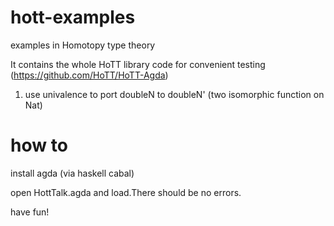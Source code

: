 # hott-examples
examples in Homotopy type theory

It contains the whole HoTT library code for convenient testing  (https://github.com/HoTT/HoTT-Agda)

1. use univalence to port doubleN to doubleN' (two isomorphic function on Nat)
# how to

install agda (via haskell cabal)

open HottTalk.agda and load.There should be no errors.

have fun!

